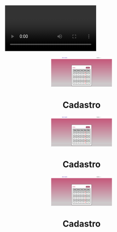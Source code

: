 ![Preview](video.mp4)

<div align="center">
  <div>
    <img width="200px" src="./ddds.png">
    <h1 align="center">
        Cadastro
    </h1>
   <div>
  <div>
    <img width="200px" src="./ddds.png">
    <h1 align="center">
        Cadastro
    </h1>
   <div>
  <div>
    <img width="200px" src="./ddds.png">
    <h1 align="center">
        Cadastro
    </h1>
   <div>
</div>
